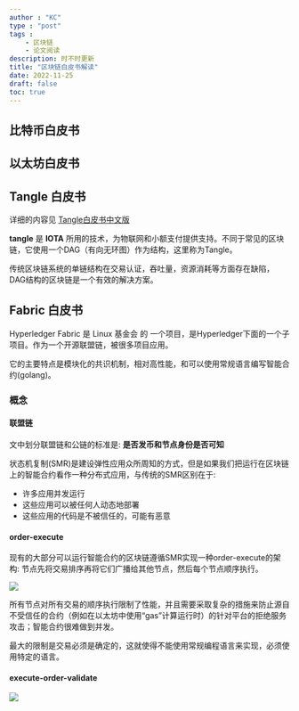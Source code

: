 ```yaml
---
author : "KC"
type : "post"
tags :
    - 区块链
    - 论文阅读
description: 时不时更新
title: "区块链白皮书解读"
date: 2022-11-25
draft: false
toc: true
---
```

## 比特币白皮书
## 以太坊白皮书
## Tangle 白皮书

详细的内容见 [Tangle白皮书中文版](https://lzphi.cn/2020/12/20/2020-12-17-Tangle-%E7%99%BD%E7%9A%AE%E4%B9%A6/)

**tangle** 是 **IOTA** 所用的技术，为物联网和小额支付提供支持。不同于常见的区块链，它使用一个DAG（有向无环图）作为结构，这里称为Tangle。

传统区块链系统的单链结构在交易认证，吞吐量，资源消耗等方面存在缺陷，DAG结构的区块链是一个有效的解决方案。

## Fabric 白皮书

Hyperledger Fabric 是 Linux 基金会 的 一个项目，是Hyperledger下面的一个子项目。作为一个开源联盟链，被很多项目应用。

它的主要特点是模块化的共识机制，相对高性能，和可以使用常规语言编写智能合约(golang)。

### 概念

#### 联盟链

文中划分联盟链和公链的标准是: **是否发币和节点身份是否可知**

状态机复制(SMR)是建设弹性应用众所周知的方式，但是如果我们把运行在区块链上的智能合约看作一种分布式应用，与传统的SMR区别在于:

- 许多应用并发运行
- 这些应用可以被任何人动态地部署
- 这些应用的代码是不被信任的，可能有恶意

#### order-execute

现有的大部分可以运行智能合约的区块链遵循SMR实现一种order-execute的架构: 节点先将交易排序再将它们广播给其他节点，然后每个节点顺序执行。

![](https://s2.loli.net/2022/12/06/B4Ns3GZAKl8dIXT.png)

所有节点对所有交易的顺序执行限制了性能，并且需要采取复杂的措施来防止源自不受信任的合约（例如在以太坊中使用“gas”计算运行时）的针对平台的拒绝服务攻击；智能合约很难做到并发。

最大的限制是交易必须是确定的，这就使得不能使用常规编程语言来实现，必须使用特定的语言。

#### execute-order-validate

![](https://s2.loli.net/2022/12/07/jDBxcLmYrfXSnbl.png)
